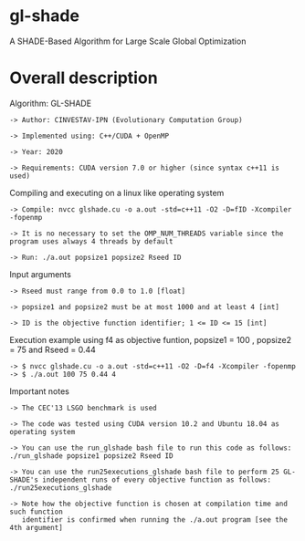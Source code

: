 # gl-shade
A SHADE-Based Algorithm for Large Scale Global Optimization 

# Overall description
Algorithm: GL-SHADE

    -> Author: CINVESTAV-IPN (Evolutionary Computation Group)

    -> Implemented using: C++/CUDA + OpenMP

    -> Year: 2020

    -> Requirements: CUDA version 7.0 or higher (since syntax c++11 is used)   

Compiling and executing on a linux like operating system

    -> Compile: nvcc glshade.cu -o a.out -std=c++11 -O2 -D=fID -Xcompiler -fopenmp
    
    -> It is no necessary to set the OMP_NUM_THREADS variable since the program uses always 4 threads by default 
    
    -> Run: ./a.out popsize1 popsize2 Rseed ID

Input arguments 

    -> Rseed must range from 0.0 to 1.0 [float]
    
    -> popsize1 and popsize2 must be at most 1000 and at least 4 [int]
    
    -> ID is the objective function identifier; 1 <= ID <= 15 [int] 

Execution example using f4 as objective funtion, popsize1 = 100 , popsize2 = 75 and Rseed = 0.44

    -> $ nvcc glshade.cu -o a.out -std=c++11 -O2 -D=f4 -Xcompiler -fopenmp
    -> $ ./a.out 100 75 0.44 4
 
Important notes

    -> The CEC'13 LSGO benchmark is used

    -> The code was tested using CUDA version 10.2 and Ubuntu 18.04 as operating system 
    
    -> You can use the run_glshade bash file to run this code as follows: ./run_glshade popsize1 popsize2 Rseed ID 
    
    -> You can use the run25executions_glshade bash file to perform 25 GL-SHADE's independent runs of every objective function as follows: ./run25executions_glshade
    
    -> Note how the objective function is chosen at compilation time and such function 
       identifier is confirmed when running the ./a.out program [see the 4th argument] 
